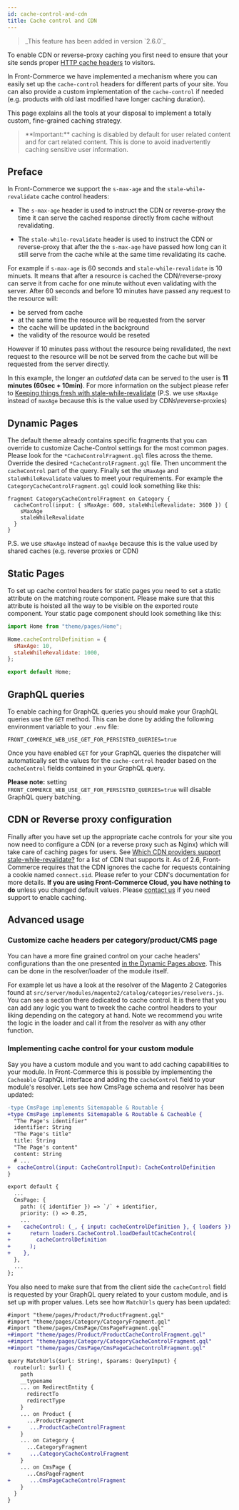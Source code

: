 ```yaml
---
id: cache-control-and-cdn
title: Cache control and CDN
---
```


<blockquote class="feature--new">
  _This feature has been added in version `2.6.0`_
</blockquote>

To enable CDN or reverse-proxy caching you first need to ensure that your site sends proper [HTTP cache headers](https://developer.mozilla.org/en-US/docs/Web/HTTP/Headers/Cache-Control) to visitors.

In Front-Commerce we have implemented a mechanism where you can easily set up the `cache-control` headers for different parts of your site. You can also provide a custom implementation of the `cache-control` if needed (e.g. products with old last modified have longer caching duration).

This page explains all the tools at your disposal to implement a totally custom, fine-grained caching strategy.

<blockquote class="important">
**Important:** caching is disabled by default for user related content and for cart related content. This is done to avoid inadvertently caching sensitive user information.
</blockquote>

## Preface

In Front-Commerce we support the `s-max-age` and the `stale-while-revalidate` cache control headers:

- The `s-max-age` header is used to instruct the CDN or reverse-proxy the time it can serve the cached response directly from cache without revalidating.

- The `stale-while-revalidate` header is used to instruct the CDN or reverse-proxy that after the the `s-max-age` have passed how long can it still serve from the cache while at the same time revalidating its cache.

For example if `s-max-age` is 60 seconds and `stale-while-revalidate` is 10 minuets. It means that after a resource is cached the CDN/reverse-proxy can serve it from cache for one minute without even validating with the server. After 60 seconds and before 10 minutes have passed any request to the resource will:
- be served from cache
- at the same time the resource will be requested from the server
- the cache will be updated in the background
- the validity of the resource would be reseted

However if 10 minutes pass without the resource being revalidated, the next request to the resource will be not be served from the cache but will be requested from the server directly.

In this example, the longer an _outdated_ data can be served to the user is **11 minutes (60sec + 10min)**. For more information on the subject please refer to [Keeping things fresh with stale-while-revalidate](https://web.dev/stale-while-revalidate/) (P.S. we use `sMaxAge` instead of `maxAge` because this is the value used by CDNs\reverse-proxies)

## Dynamic Pages

The default theme already contains specific fragments that you can override to customize Cache-Control settings for the most common pages. Please look for the `*CacheControlFragment.gql` files across the theme. Override the desired `*CacheControlFragment.gql` file. Then uncomment the `cacheControl` part of the query. Finally set the `sMaxAge` and `staleWhileRevalidate` values to meet your requirements. For example the `CategoryCacheControlFragment.gql` could look something like this:

```gql
fragment CategoryCacheControlFragment on Category {
  cacheControl(input: { sMaxAge: 600, staleWhileRevalidate: 3600 }) {
    sMaxAge
    staleWhileRevalidate
  }
}
```

P.S. we use `sMaxAge` instead of `maxAge` because this is the value used by shared caches (e.g. reverse proxies or CDN)

## Static Pages

To set up cache control headers for static pages you need to set a static attribute on the matching route component. Please make sure that this attribute is hoisted all the way to be visible on the exported route component. Your static page component should look something like this:

```js
import Home from "theme/pages/Home";

Home.cacheControlDefinition = {
  sMaxAge: 10,
  staleWhileRevalidate: 1000,
};

export default Home;
```

## GraphQL queries

To enable caching for GraphQL queries you should make your GraphQL queries use the `GET` method. This can be done by adding the following environment variable to your `.env` file:

```
FRONT_COMMERCE_WEB_USE_GET_FOR_PERSISTED_QUERIES=true
```

Once you have enabled `GET` for your GraphQL queries the dispatcher will automatically set the values for the `cache-control` header based on the `cacheControl` fields contained in your GraphQL query.

**Please note:** setting `FRONT_COMMERCE_WEB_USE_GET_FOR_PERSISTED_QUERIES=true` will disable GraphQL query batching.

## CDN or Reverse proxy configuration

Finally after you have set up the appropriate cache controls for your site you now need to configure a CDN (or a reverse proxy such as Nginx) which will take care of caching pages for users. See [Which CDN providers support stale-while-revalidate?](https://www.ctrl.blog/entry/cdn-rfc5861-support.html) for a list of CDN that supports it. As of 2.6, Front-Commerce requires that the CDN ignores the cache for requests containing a cookie named `connect.sid`. Please refer to your CDN's documentation for more details. **If you are using Front-Commerce Cloud, you have nothing to do** unless you changed default values. Please [contact us](support@front-commerce.com) if you need support to enable caching.

## Advanced usage

### Customize cache headers per category/product/CMS page

You can have a more fine grained control on your cache headers' configurations than the one presented [in the Dynamic Pages above](#Dynamic-Pages). This can be done in the resolver/loader of the module itself.

For example let us have a look at the resolver of the Magento 2 Categories found at `src/server/modules/magento2/catalog/categories/resolvers.js`. You can see a section there dedicated to cache control. It is there that you can add any logic you want to tweek the cache control headers to your liking depending on the category at hand. Note we recommend you write the logic in the loader and call it from the resolver as with any other function.

### Implementing cache control for your custom module

Say you have a custom module and you want to add caching capabilities to your module. In Front-Commerce this is possible by implementing the `Cacheable` GraphQL interface and adding the `cacheControl` field to your module's resolver. Lets see how CmsPage schema and resolver has been updated:

```diff
-type CmsPage implements Sitemapable & Routable {
+type CmsPage implements Sitemapable & Routable & Cacheable {
  "The Page's identifier"
  identifier: String
  "The Page's title"
  title: String
  "The Page's content"
  content: String
  # ...
+  cacheControl(input: CacheControlInput): CacheControlDefinition
}
```

```diff
export default {
  ...
  CmsPage: {
    path: ({ identifier }) => `/` + identifier,
    priority: () => 0.25,
    ...
+    cacheControl: (_, { input: cacheControlDefinition }, { loaders }) => {
+      return loaders.CacheControl.loadDefaultCacheControl(
+        cacheControlDefinition
+      );
+    },
  },
  ...
};
```

You also need to make sure that from the client side the `cacheControl` field is requested by your GraphQL query related to your custom module, and is set up with proper values. Lets see how `MatchUrls` query has been updated:

```diff
#import "theme/pages/Product/ProductFragment.gql"
#import "theme/pages/Category/CategoryFragment.gql"
#import "theme/pages/CmsPage/CmsPageFragment.gql"
+#import "theme/pages/Product/ProductCacheControlFragment.gql"
+#import "theme/pages/Category/CategoryCacheControlFragment.gql"
+#import "theme/pages/CmsPage/CmsPageCacheControlFragment.gql"

query MatchUrls($url: String!, $params: QueryInput) {
  route(url: $url) {
    path
    __typename
    ... on RedirectEntity {
      redirectTo
      redirectType
    }
    ... on Product {
      ...ProductFragment
+      ...ProductCacheControlFragment
    }
    ... on Category {
      ...CategoryFragment
+      ...CategoryCacheControlFragment
    }
    ... on CmsPage {
      ...CmsPageFragment
+      ...CmsPageCacheControlFragment
    }
  }
}
```
